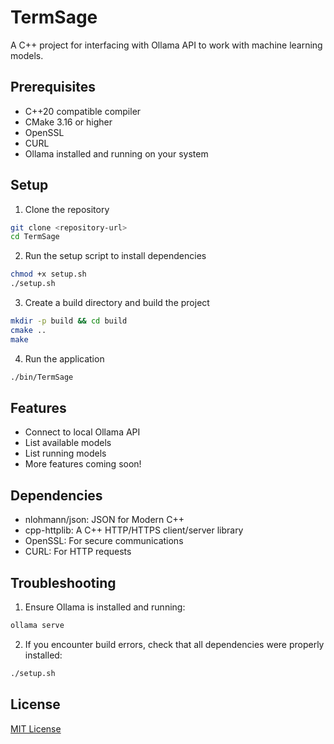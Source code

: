 # TermSage

A C++ project for interfacing with Ollama API to work with machine learning models.

## Prerequisites

- C++20 compatible compiler
- CMake 3.16 or higher
- OpenSSL
- CURL
- Ollama installed and running on your system

## Setup

1. Clone the repository
```bash
git clone <repository-url>
cd TermSage
```

2. Run the setup script to install dependencies
```bash
chmod +x setup.sh
./setup.sh
```

3. Create a build directory and build the project
```bash
mkdir -p build && cd build
cmake ..
make
```

4. Run the application
```bash
./bin/TermSage
```

## Features

- Connect to local Ollama API
- List available models
- List running models
- More features coming soon!

## Dependencies

- nlohmann/json: JSON for Modern C++
- cpp-httplib: A C++ HTTP/HTTPS client/server library
- OpenSSL: For secure communications
- CURL: For HTTP requests

## Troubleshooting

1. Ensure Ollama is installed and running:
```bash
ollama serve
```

2. If you encounter build errors, check that all dependencies were properly installed:
```bash
./setup.sh
```

## License

[MIT License](LICENSE)
